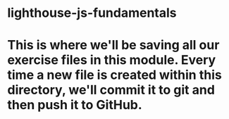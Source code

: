 # lighthouse-js-fundamentals

# This is where we'll be saving all our exercise files in this module. Every time a new file is created within this directory, we'll commit it to git and then push it to GitHub.
